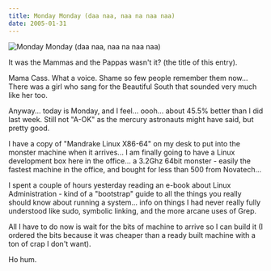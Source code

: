 ```yaml
---
title: Monday Monday (daa naa, naa na naa naa)
date: 2005-01-31
---
```


![Monday Monday (daa naa, naa na naa naa)](https://source.unsplash.com/ZYYS1kapOm8/1600x900)

It was the Mammas and the Pappas wasn't it? (the title of this entry).

Mama Cass. What a voice. Shame so few people remember them now... There was a girl who sang for the Beautiful South that sounded very much like her too.

Anyway... today is Monday, and I feel... oooh... about 45.5% better than I did last week. Still not "A-OK" as the mercury astronauts might have said, but pretty good.

I have a copy of "Mandrake Linux X86-64" on my desk to put into the monster machine when it arrives... I am finally going to have a Linux development box here in the office... a 3.2Ghz 64bit monster - easily the fastest machine in the office, and bought for less than 500 from Novatech...

I spent a couple of hours yesterday reading an e-book about Linux Administration - kind of a "bootstrap" guide to all the things you really should know about running a system... info on things I had never really fully understood like sudo, symbolic linking, and the more arcane uses of Grep.

All I have to do now is wait for the bits of machine to arrive so I can build it (I ordered the bits because it was cheaper than a ready built machine with a ton of crap I don't want).

Ho hum.
